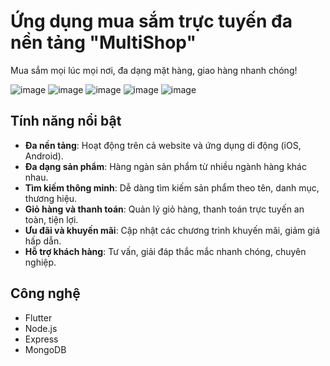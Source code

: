 # Ứng dụng mua sắm trực tuyến đa nền tảng "MultiShop"

Mua sắm mọi lúc mọi nơi, đa dạng mặt hàng, giao hàng nhanh chóng!


![image](https://github.com/user-attachments/assets/a49bb603-7113-4cdb-990a-2fece3f53bb3)
![image](https://github.com/user-attachments/assets/2e48e515-09d6-4b3c-b9ed-b9f4cc535fb7)
![image](https://github.com/user-attachments/assets/723a1f0d-7a4c-4380-ae95-77f53a73ab16)
![image](https://github.com/user-attachments/assets/6016f98c-f838-4bf0-8553-220ba064a5b0)
![image](https://github.com/user-attachments/assets/05f8726d-affe-4c5e-8213-fb398330b2df)

## Tính năng nổi bật

*   **Đa nền tảng**: Hoạt động trên cả website và ứng dụng di động (iOS, Android).
*   **Đa dạng sản phẩm**: Hàng ngàn sản phẩm từ nhiều ngành hàng khác nhau.
*   **Tìm kiếm thông minh**: Dễ dàng tìm kiếm sản phẩm theo tên, danh mục, thương hiệu.
*   **Giỏ hàng và thanh toán**: Quản lý giỏ hàng, thanh toán trực tuyến an toàn, tiện lợi.
*   **Ưu đãi và khuyến mãi**: Cập nhật các chương trình khuyến mãi, giảm giá hấp dẫn.
*   **Hỗ trợ khách hàng**: Tư vấn, giải đáp thắc mắc nhanh chóng, chuyên nghiệp.

## Công nghệ

*   Flutter
*   Node.js
*   Express
*   MongoDB
